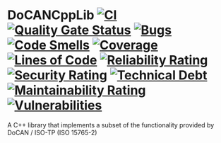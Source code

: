 # DoCANCppLib [![CI](https://github.com/vacmg/DoCANCppLib/actions/workflows/CI.yml/badge.svg)](https://github.com/vacmg/DoCANCppLib/actions/workflows/CI.yml) [![Quality Gate Status](https://sonarcloud.io/api/project_badges/measure?project=vacmg_DoCANCppLib&metric=alert_status&token=6e1db01a06323bfe5fde10719e89a2c4314a96c5)](https://sonarcloud.io/summary/new_code?id=vacmg_DoCANCppLib) [![Bugs](https://sonarcloud.io/api/project_badges/measure?project=vacmg_DoCANCppLib&metric=bugs&token=6e1db01a06323bfe5fde10719e89a2c4314a96c5)](https://sonarcloud.io/summary/new_code?id=vacmg_DoCANCppLib) [![Code Smells](https://sonarcloud.io/api/project_badges/measure?project=vacmg_DoCANCppLib&metric=code_smells&token=6e1db01a06323bfe5fde10719e89a2c4314a96c5)](https://sonarcloud.io/summary/new_code?id=vacmg_DoCANCppLib) [![Coverage](https://sonarcloud.io/api/project_badges/measure?project=vacmg_DoCANCppLib&metric=coverage&token=6e1db01a06323bfe5fde10719e89a2c4314a96c5)](https://sonarcloud.io/summary/new_code?id=vacmg_DoCANCppLib) [![Lines of Code](https://sonarcloud.io/api/project_badges/measure?project=vacmg_DoCANCppLib&metric=ncloc&token=6e1db01a06323bfe5fde10719e89a2c4314a96c5)](https://sonarcloud.io/summary/new_code?id=vacmg_DoCANCppLib) [![Reliability Rating](https://sonarcloud.io/api/project_badges/measure?project=vacmg_DoCANCppLib&metric=reliability_rating&token=6e1db01a06323bfe5fde10719e89a2c4314a96c5)](https://sonarcloud.io/summary/new_code?id=vacmg_DoCANCppLib) [![Security Rating](https://sonarcloud.io/api/project_badges/measure?project=vacmg_DoCANCppLib&metric=security_rating&token=6e1db01a06323bfe5fde10719e89a2c4314a96c5)](https://sonarcloud.io/summary/new_code?id=vacmg_DoCANCppLib) [![Technical Debt](https://sonarcloud.io/api/project_badges/measure?project=vacmg_DoCANCppLib&metric=sqale_index&token=6e1db01a06323bfe5fde10719e89a2c4314a96c5)](https://sonarcloud.io/summary/new_code?id=vacmg_DoCANCppLib) [![Maintainability Rating](https://sonarcloud.io/api/project_badges/measure?project=vacmg_DoCANCppLib&metric=sqale_rating&token=6e1db01a06323bfe5fde10719e89a2c4314a96c5)](https://sonarcloud.io/summary/new_code?id=vacmg_DoCANCppLib) [![Vulnerabilities](https://sonarcloud.io/api/project_badges/measure?project=vacmg_DoCANCppLib&metric=vulnerabilities&token=6e1db01a06323bfe5fde10719e89a2c4314a96c5)](https://sonarcloud.io/summary/new_code?id=vacmg_DoCANCppLib)
 A C++ library that implements a subset of the functionality provided by DoCAN / ISO-TP (ISO 15765-2)
